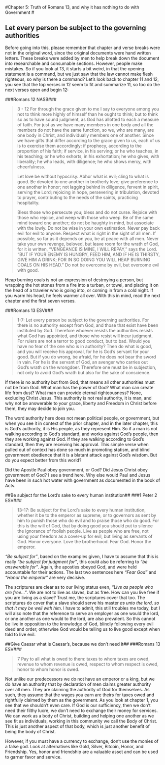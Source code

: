 #Chapter 5: Truth of Romans 13, and why it has nothing to do with Government #

## Let every person be subject to the governing authorities ##

Before going into this, please remember that chapter and verse breaks were not in the original word, since the original documents were hand written letters. These breaks were added by men to help break down the document into researchable and consumable sections. However, people make mistakes. So if you look at 13, it starts a bit weird, in that the opening statement is a command, but we just saw that the law cannot make flesh righteous, so why is there a command? Let’s look back to chapter 11 and 12, you see that the top verses in 12 seem to fit and summarize 11, so too do the next verses open and begin 12:

###Romans 12 NASB###
>3 - 12 For through the grace given to me I say to everyone among you not to think more highly of himself than he ought to think; but to think so as to have sound judgment, as God has allotted to each a measure of faith. For just as we have many members in one body and all the members do not have the same function, so we, who are many, are one body in Christ, and individually members one of another. Since we have gifts that differ according to the grace given to us, each of us is to exercise them accordingly: if prophecy, according to the proportion of his faith; if service, in his serving; or he who teaches, in his teaching; or he who exhorts, in his exhortation; he who gives, with liberality; he who leads, with diligence; he who shows mercy, with cheerfulness.
> 
> Let love be without hypocrisy. Abhor what is evil; cling to what is good. Be devoted to one another in brotherly love; give preference to one another in honor; not lagging behind in diligence, fervent in spirit, serving the Lord; rejoicing in hope, persevering in tribulation, devoted to prayer, contributing to the needs of the saints, practicing hospitality.
> 
> Bless those who persecute you; bless and do not curse. Rejoice with those who rejoice, and weep with those who weep. Be of the same mind toward one another; do not be haughty in mind, but associate with the lowly. Do not be wise in your own estimation. Never pay back evil for evil to anyone. Respect what is right in the sight of all men. If possible, so far as it depends on you, be at peace with all men. Never take your own revenge, beloved, but leave room for the wrath of God, for it is written, “VENGEANCE IS MINE, I WILL REPAY,” says the Lord. “BUT IF YOUR ENEMY IS HUNGRY, FEED HIM, AND IF HE IS THIRSTY, GIVE HIM A DRINK; FOR IN SO DOING YOU WILL HEAP BURNING COALS ON HIS HEAD.” Do not be overcome by evil, but overcome evil with good.

Heap burning coals is not an expression of destroying a person, but wrapping the hot stones from a fire into a turban, or towel, and placing it on the head of a traveler who is going into, or coming in from a cold night. If you warm his head, he feels warmer all over. With this in mind, read the next chapter and the first seven verses.

###Romans 13 ESV###
> 1-7: Let every person be subject to the governing authorities. For there is no authority except from God, and those that exist have been instituted by God. Therefore whoever resists the authorities resists what God has appointed, and those who resist will incur judgment. For rulers are not a terror to good conduct, but to bad. Would you have no fear of the one who is in authority? Then do what is good, and you will receive his approval, for he is God’s servant for your good. But if you do wrong, be afraid, for he does not bear the sword in vain. For he is the servant of God, an avenger who carries out God’s wrath on the wrongdoer. Therefore one must be in subjection, not only to avoid God’s wrath but also for the sake of conscience.
 
If there is no authority but from God, that means all other authorities must not be from God. What man has the power of God? What man can create life from dust? What man can provide eternal righteousness? None, excluding Christ Jesus. This authority is not real authority, it is man, and why not be answerable to your grace, liberty and Freedom in Christ before them, they may decide to join you.

The word authority here does not mean political people, or government, but when you see it in context of the prior chapter, and in the later chapter, this is God’s authority, it is His people, as they represent Him. So if a man is not walking according to God’s standard, and works against God’s people, then they are working against God. If they are walking according to God’s standard, then they are receiving his approval. This simple verse when pulled out of context has done so much in promoting statism, and blind government obedience that it is a blatant attack against God’s wisdom. But do you expect better from this world?

Did the Apostle Paul obey government, or God? Did Jesus Christ obey government of God? I see a trend here. Why else would Paul and Jesus have been in such hot water with government as documented in the book of Acts.

##Be subject for the Lord’s sake to every human institution##
###1 Peter 2 ESV###
>13-17: Be subject for the Lord’s sake to every human institution, whether it be to the emperor as supreme, or to governors as sent by him to punish those who do evil and to praise those who do good. For this is the will of God, that by doing good you should put to silence the ignorance of foolish people. Live as people who are free, not using your freedom as a cover-up for evil, but living as servants of God. Honor everyone. Love the brotherhood. Fear God. Honor the emperor.

*“Be subject for”*, based on the examples given, I have to assume that this is really *“be subject for judgment for”*, this could also be referring to *“be answerable for”*. Again, the apostles obeyed God, and were held accountable for their actions. The last two sentences here *“Fear God”* and *“Honor the emperor”* are very decisive.

The scriptures are clear as to our living status even, *“Live as people who are free…”*. We are not to live as slaves, but as free. How can you live free if you are living as a slave? Trust me, the scriptures cover that too. The scriptures do cover that a slave should serve his master *as unto the lord, so that it may be well with him*. I have to admit, this still troubles me today, but I will also note that the reference to serve an employer as one would the lord, or one another as one would to the lord, are also prevalent. So this cannot be live in opposition to the knowledge of God, blindly following every evil deed and order, otherwise God would be telling us to live good except when told to live evil.

##Give Caesar what is Caesar’s, because we don’t need it##
###Romans 13 ESV###
>7 Pay to all what is owed to them: taxes to whom taxes are owed, revenue to whom revenue is owed, respect to whom respect is owed, honor to whom honor is owed.

Not unlike our predecessors we do not have an emperor or a king, but we do have an authority that by declaration of men claims greater authority over all men. They are claiming the authority of God for themselves. As such, they assume that the wages you earn are theirs for taxes owed and rightfully claimed by them as the government. As you look at chapter 1, you see that we shouldn’t even care. If God is our sufficiency, then we don’t need their filthy lucre, we don’t need to exchange their money for services. We can work as a body of Christ, building and helping one another as we see fit as individuals, working in this community we call the Body of Christ. This is just another aspect of that body, which is just another benefit of being the body of Christ.

However, if you must have a currency to exchange, don’t use the monies of a false god. Look at alternatives like Gold, Silver, Bitcoin, Honor, and Friendship. Yes, honor and friendship are a valuable asset and can be used to garner favor and service.
